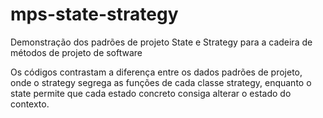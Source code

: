 # mps-state-strategy
Demonstração dos padrões de projeto State e Strategy para a cadeira de métodos de projeto de software

Os códigos contrastam a diferença entre os dados padrões de projeto, onde o strategy segrega as funções de cada classe strategy, enquanto o state permite que cada estado concreto consiga alterar o estado do contexto.